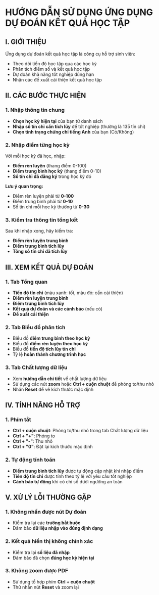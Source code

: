 # HƯỚNG DẪN SỬ DỤNG ỨNG DỤNG DỰ ĐOÁN KẾT QUẢ HỌC TẬP

## I. GIỚI THIỆU
Ứng dụng dự đoán kết quả học tập là công cụ hỗ trợ sinh viên:
- Theo dõi tiến độ học tập qua các học kỳ
- Phân tích điểm số và kết quả học tập
- Dự đoán khả năng tốt nghiệp đúng hạn
- Nhận các đề xuất cải thiện kết quả học tập

## II. CÁC BƯỚC THỰC HIỆN

### 1. Nhập thông tin chung
- **Chọn học kỳ hiện tại** của bạn từ danh sách
- **Nhập số tín chỉ cần tích lũy** để tốt nghiệp (thường là 135 tín chỉ)
- **Chọn tình trạng chứng chỉ tiếng Anh** của bạn (Có/Không)

### 2. Nhập điểm từng học kỳ
Với mỗi học kỳ đã học, nhập:
- **Điểm rèn luyện** (thang điểm 0-100)
- **Điểm trung bình học kỳ** (thang điểm 0-10)
- **Số tín chỉ đã đăng ký** trong học kỳ đó

**Lưu ý quan trọng:**
- Điểm rèn luyện phải từ **0-100**
- Điểm trung bình phải từ **0-10**
- Số tín chỉ mỗi học kỳ thường từ **0-30**

### 3. Kiểm tra thông tin tổng kết
Sau khi nhập xong, hãy kiểm tra:
- **Điểm rèn luyện trung bình**
- **Điểm trung bình tích lũy**
- **Tổng số tín chỉ đã tích lũy**

## III. XEM KẾT QUẢ DỰ ĐOÁN

### 1. Tab Tổng quan
- **Tiến độ tín chỉ** (màu xanh: tốt, màu đỏ: cần cải thiện)
- **Điểm rèn luyện trung bình**
- **Điểm trung bình tích lũy**
- **Kết quả dự đoán và các cảnh báo** (nếu có)
- **Đề xuất cải thiện**

### 2. Tab Biểu đồ phân tích
- Biểu đồ **điểm trung bình theo học kỳ**
- Biểu đồ **điểm rèn luyện theo học kỳ**
- Biểu đồ **tiến độ tích lũy tín chỉ**
- Tỷ lệ **hoàn thành chương trình học**

### 3. Tab Chất lượng dữ liệu
- Xem **hướng dẫn chi tiết** về chất lượng dữ liệu
- Sử dụng các nút **zoom** hoặc **Ctrl + cuộn chuột** để phóng to/thu nhỏ
- Nhấn **Reset** để về kích thước mặc định

## IV. TÍNH NĂNG HỖ TRỢ

### 1. Phím tắt
- **Ctrl + cuộn chuột**: Phóng to/thu nhỏ trong tab Chất lượng dữ liệu
- **Ctrl + "+"**: Phóng to
- **Ctrl + "-"**: Thu nhỏ
- **Ctrl + "0"**: Đặt lại kích thước mặc định

### 2. Tự động tính toán
- **Điểm trung bình tích lũy** được tự động cập nhật khi nhập điểm
- **Tiến độ tín chỉ** được tính theo tỷ lệ với yêu cầu tốt nghiệp
- **Cảnh báo tự động** khi có chỉ số dưới ngưỡng an toàn

## V. XỬ LÝ LỖI THƯỜNG GẶP

### 1. Không nhấn được nút Dự đoán
- Kiểm tra lại các **trường bắt buộc**
- Đảm bảo **dữ liệu nhập vào đúng định dạng**

### 2. Kết quả hiển thị không chính xác
- Kiểm tra lại **số liệu đã nhập**
- Đảm bảo đã chọn **đúng học kỳ hiện tại**

### 3. Không zoom được PDF
- Sử dụng tổ hợp phím **Ctrl + cuộn chuột**
- Thử nhấn nút **Reset** và zoom lại
